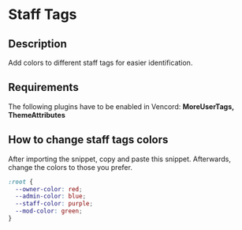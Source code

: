 # Staff Tags

## Description

Add colors to different staff tags for easier identification.

## Requirements

The following plugins have to be enabled in Vencord:
**MoreUserTags, ThemeAttributes**

## How to change staff tags colors

After importing the snippet, copy and paste this snippet. Afterwards, change the colors to those you prefer.

```css
:root {
  --owner-color: red;
  --admin-color: blue;
  --staff-color: purple;
  --mod-color: green;
}
```
